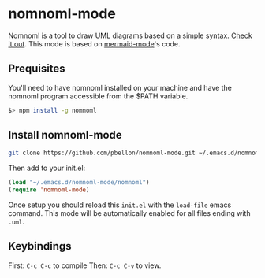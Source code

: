 # nomnoml-mode
Nomnoml is a tool to draw UML diagrams based on a simple syntax. [Check it out](http://nomnoml.com/).
This mode is based on [mermaid-mode](https://github.com/shen390s/mermaid-mode)'s code.

## Prequisites
You'll need to have nomnoml installed on your machine and have the nomnoml program accessible from the $PATH variable.
```sh
$> npm install -g nomnoml
```

## Install nomnoml-mode
```sh
git clone https://github.com/pbellon/nomnoml-mode.git ~/.emacs.d/nomnoml-mode
```
Then add to your init.el:
```lisp
(load "~/.emacs.d/nomnoml-mode/nomnoml")
(require 'nomnoml-mode)
```
Once setup you should reload this `init.el` with the `load-file` emacs command.
This mode will be automatically enabled for all files ending with `.uml`.

## Keybindings
First: `C-c C-c` to compile 
Then: `C-c C-v` to view.
